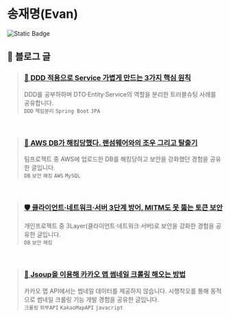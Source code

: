 # 송재명(Evan)
<img alt="Static Badge" src="https://img.shields.io/badge/Naver-blog-%2303C75A?style=for-the-badge&logo=naver&logoColor=%2303C75A&link=https%3A%2F%2Fblog.naver.com%2Fjamm0316">



## 🌱 블로그 글
> ### [🧩 DDD 적용으로 Service 가볍게 만드는 3가지 핵심 원칙](https://blog.naver.com/jamm0316/224002896803)<br>
> DDD를 공부하하며 DTO·Entity·Service의 역할을 분리한 트러블슈팅 사례를 공유합니다. <br>
> `DDD` `책임분리` `Spring Boot` `JPA`<br>
<br>

> ### [📛 AWS DB가 해킹당했다. 랜섬웨어와의 조우 그리고 탈출기](https://blog.naver.com/jamm0316/223962443546)<br>
> 팀프로젝트 중 AWS에 업로드한 DB를 해킹당하고 보안을 강화했던 경험을 공유한 글입니다.<br>
> `DB`  `보안`  `해킹`  `AWS`  `MySQL`<br>
<br>

> ### [🛡️ 클라이언트·네트워크·서버 3단계 방어, MITM도 못 뚫는 토큰 보안](https://blog.naver.com/jamm0316/223968147866)<br>
> 개인프로젝트 중 3Layer(클라이언트·네트워크·서버)로 보안을 강화한 경험을 공유한 글입니다.<br>
> `DB`  `보안`  `해킹`<br>
<br>

> ### [🤖 Jsoup을 이용해 카카오 맵 썸네일 크롤링 해오는 방법](https://blog.naver.com/jamm0316/223735427215)<br>
> 카카오 맵 API에서는 썸네일 데이터를 제공하지 않습니다. 시행착오를 통해 동적으로 썸네일 크롤링 기능 개발 경험을 공유한 글입니다. <br>
> `크롤링`  `외부API`  `KakaoMapAPI`  `javacript`<br>
